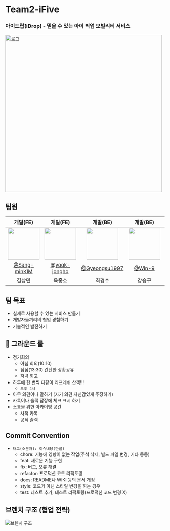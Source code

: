 # Team2-iFive
### 아이드랍(iDrop) - 믿을 수 있는 아이 픽업 모빌리티 서비스
<img width="495" alt="로고" src="https://github.com/softeerbootcamp-3rd/Team2-iFive/assets/39684697/b7561593-a4a6-4130-84ff-826161ee78c1">

## 팀원

|                                개발(FE)                              |                                개발(FE)                                |                              개발(BE)                               |                             개발(BE)                                |                              개발(BE)                              |
| :-----------------------------------------------------------------: | :-------------------------------------------------------------------: | :----------------------------------------------------------------: | :---------------------------------------------------------------: | :----------------------------------------------------------------: |
| <img src="https://github.com/Sang-minKIM.png" width="100" height="100"> | <img src="https://github.com/yook-jongho.png" width="100" height="100"> | <img src="https://github.com/Gyeongsu1997.png" width="100" height="100"> | <img src="https://github.com/Win-9.png" width="100" height="100">     | <img src="https://github.com/eekrwl.png" width="100" height="100"> |
|               [@Sang-minKIM](https://github.com/Sang-minKIM)            |              [@yook-jongho](https://github.com/yook-jongho)     |                [@Gyeongsu1997](https://github.com/Gyeongsu1997)      |                [@Win-9](https://github.com/Win-9)                 |                [@eekrwl](https://github.com/eekrwl)                |              
|                               김상민                                  |                                육종호                                 |                               최경수                                  |                              강승구                                 |                               안채완                               |                               

## 팀 목표
- 실제로 사용할 수 있는 서비스 만들기
- 개발자들끼리의 협업 경험하기
- 기술적인 발전하기

## 📜 그라운드 룰
- 정기회의
    - 아침 회의(10:10)
    - 점심(13:30) 간단한 상황공유
    - 저녁 회고
- 하루에 한 번씩 다같이 리프레쉬 산책!!!
    - `오후 4시`
- 아무 의견이나 말하기 (자기 의견 자신감있게 주장하기)
- 카톡이나 슬랙 답장에 체크 표시 하기
- 소통을 위한 아카이빙 공간
    - 사적 카톡
    - 공적 슬랙
      
## Commit Convention
- `태그(소문자): 이슈내용(한글)`
    - chore: 기능에 영향이 없는 작업(주석 삭제, 빌드 파일 변경, 기타 등등)
    - feat: 새로운 기능 구현
    - fix: 버그, 오류 해결
    - refactor: 프로덕션 코드 리팩토링
    - docs: README나 WIKI 등의 문서 개정
    - style: 코드가 아닌 스타일 변경을 하는 경우
    - test: 테스트 추가, 테스트 리팩토링(프로덕션 코드 변경 X)

## 브렌치 구조 (협업 전략)
![브렌치 구조](https://github.com/softeerbootcamp-3rd/Team2-iFive/assets/39684697/7b76adcf-e68b-4566-a20d-2a76e3c8537a)
